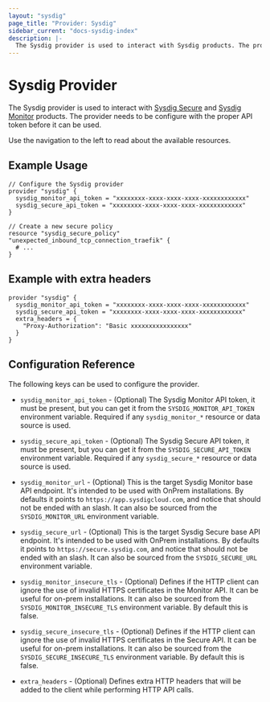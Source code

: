 ```yaml
---
layout: "sysdig"
page_title: "Provider: Sysdig"
sidebar_current: "docs-sysdig-index"
description: |-
  The Sysdig provider is used to interact with Sysdig products. The provider needs to be configured with proper API token before it can be used.
---
```


# Sysdig Provider

The Sysdig provider is used to interact with
[Sysdig Secure](https://sysdig.com/product/secure/) and
[Sysdig Monitor](https://sysdig.com/product/monitor/) products. The provider
needs to be configure with the proper API token before it can be used.

Use the navigation to the left to read about the available resources.

## Example Usage

```hcl
// Configure the Sysdig provider
provider "sysdig" {
  sysdig_monitor_api_token = "xxxxxxxx-xxxx-xxxx-xxxx-xxxxxxxxxxxx"
  sysdig_secure_api_token = "xxxxxxxx-xxxx-xxxx-xxxx-xxxxxxxxxxxx"
}

// Create a new secure policy
resource "sysdig_secure_policy" "unexpected_inbound_tcp_connection_traefik" {
  # ...
}
```

## Example with extra headers

```hcl
provider "sysdig" {
  sysdig_monitor_api_token = "xxxxxxxx-xxxx-xxxx-xxxx-xxxxxxxxxxxx"
  sysdig_secure_api_token = "xxxxxxxx-xxxx-xxxx-xxxx-xxxxxxxxxxxx"
  extra_headers = {
    "Proxy-Authorization": "Basic xxxxxxxxxxxxxxxx"
  }
}
```

## Configuration Reference

The following keys can be used to configure the provider.

* `sysdig_monitor_api_token` - (Optional) The Sysdig Monitor API token, it must be
  present, but you can get it from the `SYSDIG_MONITOR_API_TOKEN` environment variable.
  Required if any `sysdig_monitor_*` resource or data source is used. 

* `sysdig_secure_api_token` - (Optional) The Sysdig Secure API token, it must be
  present, but you can get it from the `SYSDIG_SECURE_API_TOKEN` environment variable.
  Required if any `sysdig_secure_*` resource or data source is used.

* `sysdig_monitor_url` - (Optional) This is the target Sysdig Monitor base API
  endpoint. It's intended to be used with OnPrem installations. By defaults it
  points to `https://app.sysdigcloud.com`, and notice that should not be ended
  with an slash. It can also be sourced from the `SYSDIG_MONITOR_URL` environment
  variable.
  
* `sysdig_secure_url` - (Optional) This is the target Sysdig Secure base API
  endpoint. It's intended to be used with OnPrem installations. By defaults it
  points to `https://secure.sysdig.com`, and notice that should not be ended
  with an slash. It can also be sourced from the `SYSDIG_SECURE_URL` environment
  variable.
  
* `sysdig_monitor_insecure_tls` - (Optional) Defines if the HTTP client can ignore
  the use of invalid HTTPS certificates in the Monitor API. It can be useful for 
  on-prem installations. It can also be sourced from the `SYSDIG_MONITOR_INSECURE_TLS`
  environment variable. By default this is false.

* `sysdig_secure_insecure_tls` - (Optional) Defines if the HTTP client can ignore
  the use of invalid HTTPS certificates in the Secure API. It can be useful for 
  on-prem installations. It can also be sourced from the `SYSDIG_SECURE_INSECURE_TLS`
  environment variable. By default this is false.

* `extra_headers` - (Optional) Defines extra HTTP headers that will be added to the client
  while performing HTTP API calls.
